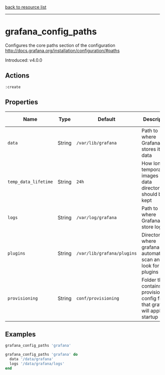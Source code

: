 [back to resource list](https://github.com/sous-chefs/grafana#resources)

---

# grafana_config_paths

Configures the core paths section of the configuration <http://docs.grafana.org/installation/configuration/#paths>

Introduced: v4.0.0

## Actions

`:create`

## Properties

| Name                      | Type     |  Default                    | Description                                                               | Allowed Values
| ------------------------- | -------- | --------------------------- | ------------------------------------------------------------------------- | --------------- |
| `data`                    | String   | `/var/lib/grafana`          | Path to where Grafana stores it's data                                    | Valid Directory
| `temp_data_lifetime`      | String   | `24h`                       | How long temporary images in data directory should be kept                |
| `logs`                    | String   | `/var/log/grafana`          | Path to where Grafana will store logs                                     |
| `plugins`                 | String   | `/var/lib/grafana/plugins`  | Directory where grafana will automatically scan and look for plugins      |
| `provisioning`            | String   | `conf/provisioning`         | Folder that contains provisioning config files that grafana will apply on startup|

## Examples

```ruby
grafana_config_paths 'grafana'
```

```ruby
grafana_config_paths 'grafana' do
  data '/data/grafana'
  logs '/data/grafana/logs'
end
```
